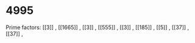 # 4995

Prime factors: [[3]] , [[1665]] , [[3]] , [[555]] , [[3]] , [[185]] , [[5]] , [[37]] , [[37]] , 